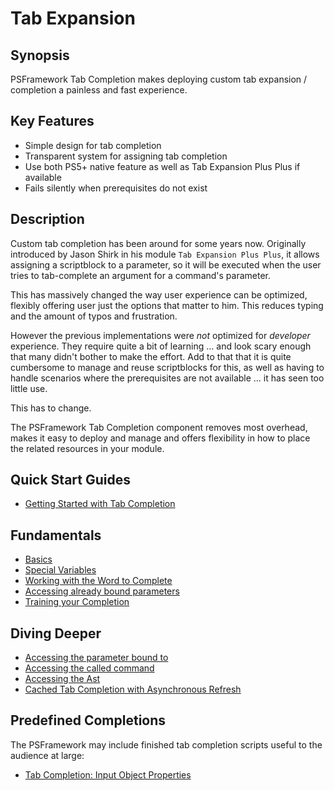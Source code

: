 ﻿---
sidebar_position: 1
---

# Tab Expansion

## Synopsis

PSFramework Tab Completion makes deploying custom tab expansion / completion a painless and fast experience.

## Key Features

+ Simple design for tab completion
+ Transparent system for assigning tab completion
+ Use both PS5+ native feature as well as Tab Expansion Plus Plus if available
+ Fails silently when prerequisites do not exist

## Description

Custom tab completion has been around for some years now.
Originally introduced by Jason Shirk in his module `Tab Expansion Plus Plus`, it allows assigning a scriptblock to a parameter, so it will be executed when the user tries to tab-complete an argument for a command's parameter.

This has massively changed the way user experience can be optimized, flexibly offering user just the options that matter to him.
This reduces typing and the amount of typos and frustration.

However the previous implementations were _not_ optimized for _developer_ experience.
They require quite a bit of learning ... and look scary enough that many didn't bother to make the effort.
Add to that that it is quite cumbersome to manage and reuse scriptblocks for this, as well as having to handle scenarios where the prerequisites are not available ... it has seen too little use.

This has to change.

The PSFramework Tab Completion component removes most overhead, makes it easy to deploy and manage and offers flexibility in how to place the related resources in your module.

## Quick Start Guides

+ [Getting Started with Tab Completion](../../quickstart/PSFramework/tabcompletion.html)

## Fundamentals

+ [Basics](Basics/basics.html)
+ [Special Variables](tab-completion/special-variables.html)
+ [Working with the Word to Complete](tab-completion/typed-so-far.html)
+ [Accessing already bound parameters](tab-completion/previous-parameters.html)
+ [Training your Completion](tab-completion/training-completers.html)

## Diving Deeper

+ [Accessing the parameter bound to](tab-completion/called-parameter.html)
+ [Accessing the called command](tab-completion/calling-command.html)
+ [Accessing the Ast](tab-completion/accessing-the-ast.html)
+ [Cached Tab Completion with Asynchronous Refresh](tab-completion/asynchronous-refresh.html)

## Predefined Completions

The PSFramework may include finished tab completion scripts useful to the audience at large:

+ [Tab Completion: Input Object Properties](Predefined/completion-inputobject.html)
